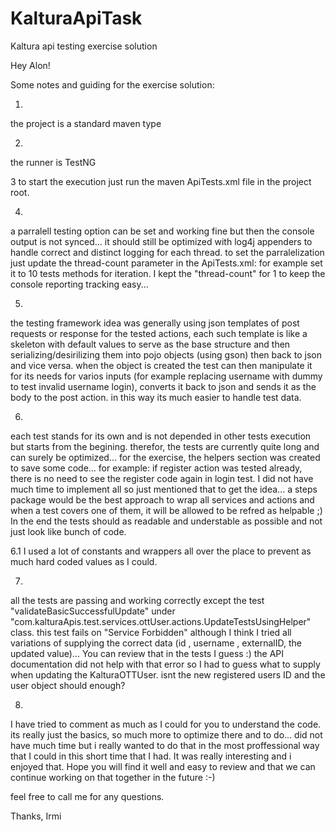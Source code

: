 # KalturaApiTask
Kaltura api testing exercise solution

Hey Alon!

Some notes and guiding for the exercise solution:

1. 
the project is a standard maven type

2.
the runner is TestNG

3
to start the execution just run the maven ApiTests.xml file in the project root.

4.
a parralell testing option can be set and working fine but then the console output is not synced... it should still be optimized with log4j appenders to handle correct and distinct logging for each thread.
to set the parralelization just update the thread-count parameter in the ApiTests.xml:
for example set it to 10 tests methods for iteration.
<suite name="ApiTestingSuite" parallel="methods" thread-count="10" verbose="-1">
I kept the "thread-count" for 1 to keep the console reporting tracking easy...

5.
 the testing framework idea was generally using json templates of post requests or response for the tested actions, each such template is like a skeleton with default values to serve as the base structure and then serializing/desirilizing them into pojo objects (using gson) then back to json and vice versa.
when the object is created the test can then manipulate it for its needs for varios inputs (for example replacing username with dummy to test invalid username login), converts it back to json and sends it as the body to the post action.
in this way its much easier to handle test data.

6.
 each test stands for its own and is not depended in other tests execution but starts from the begining. therefor, the tests are currently quite long and can surely be optimized...
for the exercise, the helpers section was created to save some code...
for example:
if register action was tested already, there is no need to see the register code again in login test.
I did not have much time to implement all so just mentioned that to get the idea... a steps package would be the best approach to wrap all services and actions and when a test covers one of them, it will be allowed to be refred as helpable ;)
In the end the tests should as readable and understable as possible and not just look like bunch of code.

6.1
 I used a lot of constants and wrappers all over the place to prevent as much hard coded values as I could.

7.
 all the tests are passing and working correctly except the test "validateBasicSuccessfulUpdate" under "com.kalturaApis.test.services.ottUser.actions.UpdateTestsUsingHelper" class.
this test fails on "Service Forbidden" although I think I tried all variations of supplying the correct data (id , username , externalID, the updated value)...
You can review that in the tests I guess :)
the API documentation did not help with that error so I had to guess what to supply when updating the KalturaOTTUser.
isnt the new registered users ID and the user object should enough?

8.
I have tried to comment as much as I could for you to understand the code. its really just the basics, so much more to optimize there and to do...
did not have much time but i really wanted to do that in the most proffessional way that I could in this short time that I had.
It was really interesting and i enjoyed that.
Hope you will find it well and easy to review and that we can continue working on that together in the future :-)

feel free to call me for any questions.

Thanks,
Irmi
